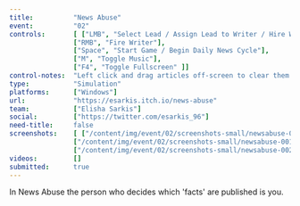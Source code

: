 ```yaml
---
title:          "News Abuse"
event:          "02"
controls:       [ ["LMB", "Select Lead / Assign Lead to Writer / Hire Writer"],
                ["RMB", "Fire Writer"],
                ["Space", "Start Game / Begin Daily News Cycle"],
                ["M", "Toggle Music"],
                ["F4", "Toggle Fullscreen" ]]
control-notes:  "Left click and drag articles off-screen to clear them from the site. Dragging the mouse over several articles will cause them to stack. Be careful to not accidentally clear articles that are still pulling in page views!"
type:           "Simulation"
platforms:      ["Windows"]
url:            "https://esarkis.itch.io/news-abuse"
team:           ["Elisha Sarkis"]
social:         ["https://twitter.com/esarkis_96"]
need-title:     false
screenshots:    [ ["/content/img/event/02/screenshots-small/newsabuse-000.jpg", "/content/img/event/02/screenshots/newsabuse-000.jpg"],
                ["/content/img/event/02/screenshots-small/newsabuse-001.jpg", "/content/img/event/02/screenshots/newsabuse-001.jpg"],
                ["/content/img/event/02/screenshots-small/newsabuse-002.jpg", "/content/img/event/02/screenshots/newsabuse-002.jpg"] ]
videos:         []
submitted:      true
---
```

In News Abuse the person who decides which 'facts' are published is you.